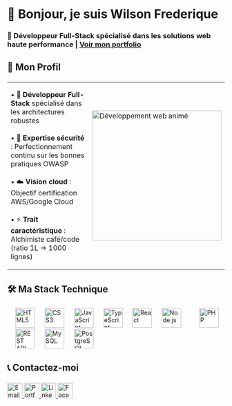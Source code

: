 <h1 align="left">👋 Bonjour, je suis Wilson Frederique</h1>

<h3 align="left">🚀 Développeur Full-Stack spécialisé dans les solutions web haute performance | <a href="https://wilsonfrederique.netlify.app/" target="_blank">Voir mon portfolio</a></h3>

###

<h2 align="left">🌟 Mon Profil</h2>

###

<table>
  <tr>
    <td width="60%">
      <p align="left">
        • 🚀 <strong>Développeur Full-Stack</strong> spécialisé dans les architectures robustes<br><br>
        • 🔐 <strong>Expertise sécurité</strong> : Perfectionnement continu sur les bonnes pratiques OWASP<br><br>
        • ☁️ <strong>Vision cloud</strong> : Objectif certification AWS/Google Cloud<br><br>
        • ⚡ <strong>Trait caractéristique</strong> : Alchimiste café/code (ratio 1L → 1000 lignes)
      </p>
    </td>
    <td>
      <img src="https://camo.githubusercontent.com/2366b34bb903c09617990fb5fff4622f3e941349e846ddb7e73df872a9d21233/68747470733a2f2f63646e2e6472696262626c652e636f6d2f75736572732f3733303730332f73637265656e73686f74732f363538313234332f6176656e746f2e676966" width="300" alt="Développement web animé"/>
    </td>
  </tr>
</table>

###

<h2 align="left">🛠️ Ma Stack Technique</h2>

###

<div align="left">
  <!-- Web -->
  <img width="15" />
  <img src="https://cdn.jsdelivr.net/gh/devicons/devicon/icons/html5/html5-original-wordmark.svg" height="45" alt="HTML5" title="HTML5"/>
  <img width="15" />
  <img src="https://cdn.jsdelivr.net/gh/devicons/devicon/icons/css3/css3-original-wordmark.svg" height="45" alt="CSS3" title="CSS3"/>
  
  <!-- Frontend -->
  <img width="15" />
  <img src="https://cdn.jsdelivr.net/gh/devicons/devicon/icons/javascript/javascript-original.svg" height="45" alt="JavaScript" title="JavaScript"/>
  <img width="15" />
  <img src="https://cdn.jsdelivr.net/gh/devicons/devicon/icons/typescript/typescript-original.svg" height="45" alt="TypeScript" title="TypeScript"/>
  <img width="15" />
  <img src="https://cdn.jsdelivr.net/gh/devicons/devicon/icons/react/react-original.svg" height="45" alt="React" title="React"/>

  <!-- Backend -->
  <img width="15" />
  <img src="https://cdn.jsdelivr.net/gh/devicons/devicon/icons/nodejs/nodejs-original.svg" height="45" alt="Node.js" title="Node.js"/>
  <img width="15" />
  <img width="15" />
  <img src="https://cdn.jsdelivr.net/gh/devicons/devicon/icons/php/php-original.svg" height="45" alt="PHP" title="PHP"/>

  <!-- API -->
  <img width="15" />
  <img src="https://img.icons8.com/color/48/000000/api.png" height="45" alt="REST API" title="REST API"/>
  
  <!-- Base de données -->
  <img width="15" />
  <img src="https://cdn.jsdelivr.net/gh/devicons/devicon/icons/mysql/mysql-original-wordmark.svg" height="45" alt="MySQL" title="MySQL"/>
  <img width="15" />
  <img src="https://cdn.jsdelivr.net/gh/devicons/devicon/icons/postgresql/postgresql-original-wordmark.svg" height="45" alt="PostgreSQL" title="PostgreSQL"/>
</div>

###

<h2 align="left">📞 Contactez-moi</h2>

###

<p align="left">
  <a href="mailto:wilsonfrederique3@gmail.com" target="_blank">
    <img src="https://img.shields.io/badge/Gmail-D14836?style=for-the-badge&logo=gmail&logoColor=white" height="35" alt="Email"/>
  </a> 
  <a href="https://wilsonfrederique.netlify.app/" target="_blank">
    <img src="https://img.shields.io/badge/Portfolio-000000?style=for-the-badge&logo=netlify&logoColor=white" height="35" alt="Portfolio"/>
  </a>
  <a href="https://www.linkedin.com/in/wilson-frederique-500b82352/" target="_blank">
    <img src="https://img.shields.io/badge/LinkedIn-0077B5?style=for-the-badge&logo=linkedin&logoColor=white" height="35" alt="LinkedIn"/>
  </a>
  <a href="https://www.facebook.com/walle.fred" target="_blank">
    <img src="https://img.shields.io/badge/Facebook-1877F2?style=for-the-badge&logo=facebook&logoColor=white" height="35" alt="Facebook"/>
  </a>
</p>
